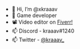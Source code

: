 - 👋 Hi, I’m @xkraaav
- 👀 Game developer
- 📽 Video editor on <a href="https://www.fiverr.com/kraaav/">Fiverr!</a>
- 📫 Discord - kraaav#1240
- 📫 Twitter - <a href="https://www.twitter.com/kraaav_">@kraaav_</a>

<!---
xkraaav/xkraaav is a ✨ special ✨ repository because its `README.md` (this file) appears on your GitHub profile.
You can click the Preview link to take a look at your changes.
--->
